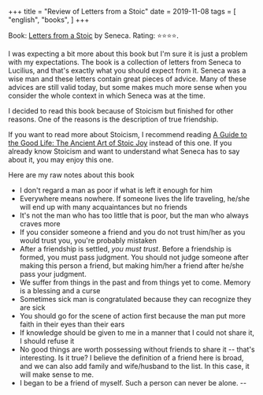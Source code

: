 +++
title = "Review of Letters from a Stoic"
date = 2019-11-08
tags = [
    "english",
    "books",
]
+++

Book: [Letters from a Stoic](https://www.goodreads.com/book/show/97411) by Seneca. Rating: ⭐️⭐️⭐️⭐️.

I was expecting a bit more about this book but I'm sure it is just a problem with my expectations. The book is a collection of letters from Seneca to Lucilius, and that's exactly what you should expect from it. Seneca was a wise man and these letters contain great pieces of advice. Many of these advices are still valid today, but some makes much more sense when you consider the whole context in which Seneca was at the time.

I decided to read this book because of Stoicism but finished for other reasons. One of the reasons is the description of true friendship.

If you want to read more about Stoicism, I recommend reading [A Guide to the Good Life: The Ancient Art of Stoic Joy](/guidetogoodlife) instead of this one. If you already know Stoicism and want to understand what Seneca has to say about it, you may enjoy this one.

Here are my raw notes about this book

- I don't regard a man as poor if what is left it enough for him
- Everywhere means nowhere. If someone lives the life traveling, he/she will end up with many acquaintances but no friends
- It's not the man who has too little that is poor, but the man who always craves more
- If you consider someone a friend and you do not trust him/her as you would trust you, you're probably mistaken
- After a friendship is settled, *you must trust*. Before a friendship is formed, you must pass judgment. You should not judge someone after making this person a friend, but making him/her a friend after he/she pass your judgment.
- We suffer from things in the past and from things yet to come. Memory is a blessing and a curse
- Sometimes sick man is congratulated because they can recognize they are sick
- You should go for the scene of action first because the man put more faith in their eyes than their ears
- If knowledge should be given to me in a manner that I could not share it, I should refuse it
- No good things are worth possessing without friends to share it -- that's interesting. Is it true? I believe the definition of a friend here is broad, and we can also add family and wife/husband to the list. In this case, it will make sense to me.
- I began to be a friend of myself. Such a person can never be alone. --
